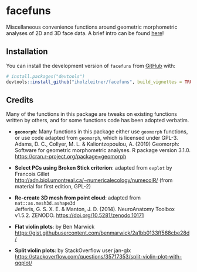 
<!-- README.md is generated from README.Rmd. Please edit that file -->

# facefuns

<!-- badges: start -->

<!-- badges: end -->

Miscellaneous convenience functions around geometric morphometric
analyses of 2D and 3D face data. A brief intro can be found
[here](https://iholzleitner.github.io/facefuns/articles/facefuns.html)\!

## Installation

You can install the development version of `facefuns` from
[GitHub](https://github.com) with:

``` r
# install.packages("devtools")
devtools::install_github("iholzleitner/facefuns", build_vignettes = TRUE)
```

## Credits

Many of the functions in this package are tweaks on existing functions
written by others, and for some functions code has been adopted
verbatim.

  - **`geomorph`**: Many functions in this package either use `geomorph`
    functions, or use code adapted from `geomorph`, which is licensed
    under GPL-3.  
    Adams, D. C., Collyer, M. L. & Kaliontzopoulou, A. (2019) Geomorph:
    Software for geometric morphometric analyses. R package version
    3.1.0. <https://cran.r-project.org/package=geomorph>

  - **Select PCs using Broken Stick criterion**: adapted from `evplot`
    by Francois Gillet
    <http://adn.biol.umontreal.ca/~numericalecology/numecolR/> (from
    material for first edition, GPL-2)

  - **Re-create 3D mesh from point cloud**: adapted from
    `nat::as.mesh3d.ashape3d`  
    Jefferis, G. S. X. E. & Manton, J. D. (2014). NeuroAnatomy Toolbox
    v1.5.2. ZENODO. <https://doi.org/10.5281/zenodo.10171>

  - **Flat violin plots**: by Ben Marwick  
    <https://gist.githubusercontent.com/benmarwick/2a1bb0133ff568cbe28d/>

  - **Split violin plots**: by StackOverflow user jan-glx  
    <https://stackoverflow.com/questions/35717353/split-violin-plot-with-ggplot/>
